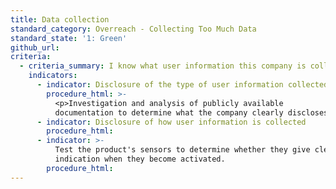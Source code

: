 ```yaml
---
title: Data collection
standard_category: Overreach - Collecting Too Much Data
standard_state: '1: Green'
github_url:
criteria:
  - criteria_summary: I know what user information this company is collecting and when.
    indicators:
      - indicator: Disclosure of the type of user information collected
        procedure_html: >-
          <p>Investigation and analysis of publicly available
          documentation to determine what the company clearly discloses.</p>
      - indicator: Disclosure of how user information is collected
        procedure_html:
      - indicator: >-
          Test the product's sensors to determine whether they give clear
          indication when they become activated.
        procedure_html:
---
```


